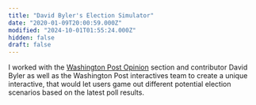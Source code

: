 ```yaml
---
title: "David Byler's Election Simulator"
date: "2020-01-09T20:00:59.000Z"
modified: "2024-10-01T01:55:24.000Z"
hidden: false
draft: false
---
```

I worked with the [Washington Post Opinion](https://www.washingtonpost.com/pr/2020/01/09/washington-post-opinions-launches-interactive-election-simulator/) section and contributor David Byler as well as the Washington Post interactives team to create a unique interactive, that would let users game out different potential election scenarios based on the latest poll results.